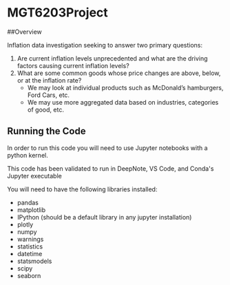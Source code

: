 # MGT6203Project

##Overview

Inflation data investigation seeking to answer two primary questions:
1. Are current inflation levels unprecedented and what are the driving factors causing current inflation levels? 
2. What are some common goods whose price changes are above, below, or at the inflation rate? 
    - We may look at individual products such as McDonald’s hamburgers, Ford Cars, etc. 
    - We may use more aggregated data based on industries, categories of good, etc. 


## Running the Code

In order to run this code you will need to use Jupyter notebooks with a python kernel.

This code has been validated to run in DeepNote, VS Code, and Conda's Jupyter executable

You will need to have the following libraries installed:
- pandas
- matplotlib
- IPython (should be a default library in any jupyter installation)
- plotly
- numpy
- warnings
- statistics
- datetime
- statsmodels
- scipy
- seaborn
